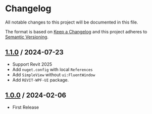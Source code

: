 # Changelog
All notable changes to this project will be documented in this file.

The format is based on [Keep a Changelog](http://keepachangelog.com/en/1.0.0/)
and this project adheres to [Semantic Versioning](http://semver.org/spec/v2.0.0.html).

## [1.1.0] / 2024-07-23
- Support Revit 2025
- Add `nuget.config` with local `References`
- Add `SimpleView` without `ui:FluentWindow`
- Add `REVIT-WPF-UI` package.

## [1.0.0] / 2024-02-06
- First Release

[vNext]: ../../compare/1.0.0...HEAD
[1.1.0]: ../../compare/1.0.0...1.1.0
[1.0.0]: ../../compare/1.0.0